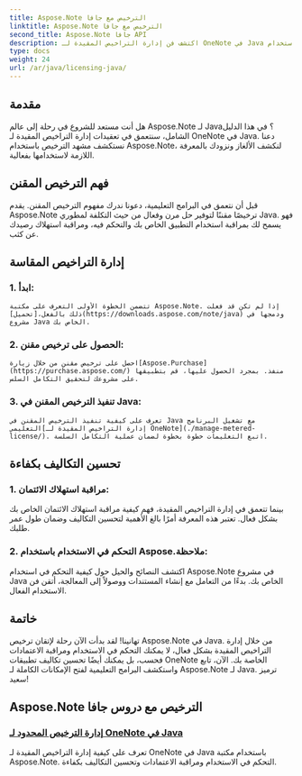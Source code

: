 ```yaml
---
title: Aspose.Note الترخيص مع جافا
linktitle: Aspose.Note الترخيص مع جافا
second_title: Aspose.Note جافا API
description: اكتشف فن إدارة التراخيص المقيدة لـ OneNote في Java باستخدام Aspose.Note. التحكم في الاستخدام بشكل فعال ومراقبة الاعتمادات وتحسين التكاليف.
type: docs
weight: 24
url: /ar/java/licensing-java/
---
```

## مقدمة

هل أنت مستعد للشروع في رحلة إلى عالم Aspose.Note لـ Java؟ في هذا الدليل الشامل، سنتعمق في تعقيدات إدارة التراخيص المقيدة لـ OneNote في Java. دعنا نستكشف مشهد الترخيص باستخدام Aspose.Note، لنكشف الألغاز ونزودك بالمعرفة اللازمة لاستخدامها بفعالية.

## فهم الترخيص المقنن

قبل أن نتعمق في البرامج التعليمية، دعونا ندرك مفهوم الترخيص المقنن. يقدم Aspose.Note ترخيصًا مقننًا لتوفير حل مرن وفعال من حيث التكلفة لمطوري Java. فهو يسمح لك بمراقبة استخدام التطبيق الخاص بك والتحكم فيه، ومراقبة استهلاك رصيدك عن كثب.

## إدارة التراخيص المقاسة

### 1. ابدأ:
    تتضمن الخطوة الأولى التعرف على مكتبة Aspose.Note. إذا لم تكن قد فعلت ذلك بالفعل،[تحميل](https://downloads.aspose.com/note/java) ودمجها في مشروع Java الخاص بك.

### 2. الحصول على ترخيص مقنن:
    احصل على ترخيص مقنن من خلال زيارة[Aspose.Purchase](https://purchase.aspose.com/) منفذ. بمجرد الحصول عليها، قم بتطبيقها على مشروعك لتحقيق التكامل السلس.

### 3. تنفيذ الترخيص المقنن في Java:
    تعرف على كيفية تنفيذ الترخيص المقنن في Java مع تشغيل البرنامج التعليمي[إدارة التراخيص المقيدة لـ OneNote](./manage-metered-license/). اتبع التعليمات خطوة بخطوة لضمان عملية التكامل السلسة.

## تحسين التكاليف بكفاءة

### 1. مراقبة استهلاك الائتمان:
   بينما تتعمق في إدارة التراخيص المقيدة، فهم كيفية مراقبة استهلاك الائتمان الخاص بك بشكل فعال. تعتبر هذه المعرفة أمرًا بالغ الأهمية لتحسين التكاليف وضمان طول عمر طلبك.

### 2. التحكم في الاستخدام باستخدام Aspose.ملاحظة:
   اكتشف النصائح والحيل حول كيفية التحكم في استخدام Aspose.Note في مشروع Java الخاص بك. بدءًا من التعامل مع إنشاء المستندات ووصولاً إلى المعالجة، أتقن فن الاستخدام الفعال.

## خاتمة

تهانينا! لقد بدأت الآن رحلة لإتقان ترخيص Aspose.Note في Java. من خلال إدارة التراخيص المقيدة بشكل فعال، لا يمكنك التحكم في الاستخدام ومراقبة الاعتمادات فحسب، بل يمكنك أيضًا تحسين تكاليف تطبيقات OneNote الخاصة بك. الآن، تابع واستكشف البرامج التعليمية لفتح الإمكانات الكاملة لـ Aspose.Note لـ Java. ترميز سعيد!
## Aspose.Note الترخيص مع دروس جافا
### [إدارة الترخيص المحدود لـ OneNote في Java](./manage-metered-license/)
تعرف على كيفية إدارة التراخيص المقيدة لـ OneNote في Java باستخدام مكتبة Aspose.Note. التحكم في الاستخدام ومراقبة الاعتمادات وتحسين التكاليف بكفاءة.